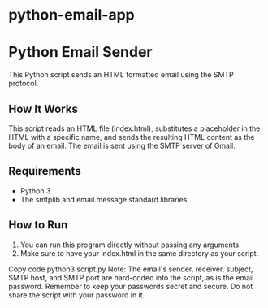 # python-email-app

<h1>Python Email Sender</h1>
This Python script sends an HTML formatted email using the SMTP protocol.

<h2>How It Works</h2>
This script reads an HTML file (index.html), substitutes a placeholder in the HTML with a specific name, and sends the resulting HTML content as the body of an email. The email is sent using the SMTP server of Gmail.

<h2>Requirements</h2>
<ul>
  <li>Python 3</li>
  <li>The smtplib and email.message standard libraries</li>
</ul>


<h2>How to Run</h2>
<ol>
  <li>You can run this program directly without passing any arguments.</li>
  <li>Make sure to have your index.html in the same directory as your script.</li>
</ol>

Copy code
python3 script.py
Note: The email's sender, receiver, subject, SMTP host, and SMTP port are hard-coded into the script, as is the email password. Remember to keep your passwords secret and secure. Do not share the script with your password in it.



